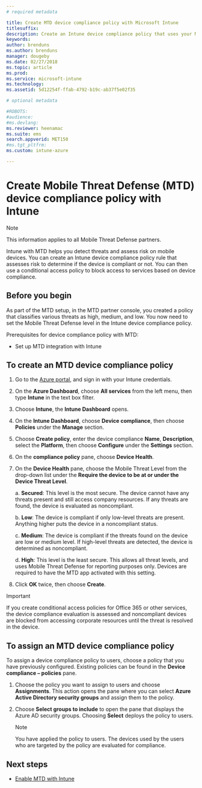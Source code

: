 ```yaml
---
# required metadata

title: Create MTD device compliance policy with Microsoft Intune
titlesuffix:
description: Create an Intune device compliance policy that uses your MTD partner threat levels to determine if a mobile device can access company resources.
keywords:
author: brenduns
ms.author: brenduns
manager: dougeby
ms.date: 02/27/2018
ms.topic: article
ms.prod:
ms.service: microsoft-intune
ms.technology:
ms.assetid: 5d12254f-ffab-4792-b19c-ab37f5e02f35

# optional metadata

#ROBOTS:
#audience:
#ms.devlang:
ms.reviewer: heenamac
ms.suite: ems
search.appverid: MET150
#ms.tgt_pltfrm:
ms.custom: intune-azure

---
```


# Create Mobile Threat Defense (MTD) device compliance policy with Intune

> [!NOTE] 
> This information applies to all Mobile Threat Defense partners.

Intune with MTD helps you detect threats and assess risk on mobile devices. You can create an Intune device compliance policy rule that assesses risk to determine if the device is compliant or not. You can then use a conditional access policy to block access to services based on device compliance.

## Before you begin

As part of the MTD setup, in the MTD partner console, you created a policy that classifies various threats as high, medium, and low. You now need to set the Mobile Threat Defense level in the Intune device compliance policy.

Prerequisites for device compliance policy with MTD:

-   Set up MTD integration with Intune

## To create an MTD device compliance policy

1.  Go to the [Azure portal](https://portal.azure.com/), and sign in with your Intune credentials.

2.  On the **Azure Dashboard**, choose **All services** from the left menu, then type **Intune** in the text box filter.

3.  Choose **Intune**, the **Intune Dashboard** opens.

4. On the **Intune Dashboard**, choose **Device compliance**, then choose **Policies** under the **Manage** section.

5.  Choose **Create policy**, enter the device compliance **Name**, **Description**, select the **Platform**, then choose **Configure** under the **Settings** section.

6.  On the **compliance policy** pane, choose **Device Health**.

7.  On the **Device Health** pane, choose the Mobile Threat Level from the drop-down list under the **Require the device to be at or under the Device Threat Level**.

    a.  **Secured**: This level is the most secure. The device cannot have any threats present and still access company resources. If any threats are found, the device is evaluated as noncompliant.

    b.  **Low**: The device is compliant if only low-level threats are present. Anything higher puts the device in a noncompliant status.

    c.  **Medium**: The device is compliant if the threats found on the device are low or medium level. If high-level threats are detected, the device is determined as noncompliant.

    d.  **High**: This level is the least secure. This allows all threat levels, and uses Mobile Threat Defense for reporting purposes only. Devices are required to have the MTD app activated with this setting.

8.  Click **OK** twice, then choose **Create**.

> [!IMPORTANT]
> If you create conditional access policies for Office 365 or other services, the device compliance evaluation is assessed and noncompliant devices are blocked from accessing corporate resources until the threat is resolved in the device.

## To assign an MTD device compliance policy

To assign a device compliance policy to users, choose a policy that you have previously configured. Existing policies can be found in the **Device compliance – policies** pane.

1. Choose the policy you want to assign to users and choose **Assignments**. This action opens the pane where you can select **Azure Active Directory security groups** and assign them to the policy.

2. Choose **Select groups to include** to open the pane that displays the Azure AD security groups.  Choosing **Select**  deploys the policy to users.

	> [!NOTE] 
	> You have applied the policy to users. The devices used by the users who are targeted by the policy are evaluated for compliance.

## Next steps

- [Enable MTD with Intune](mtd-connector-enable.md)